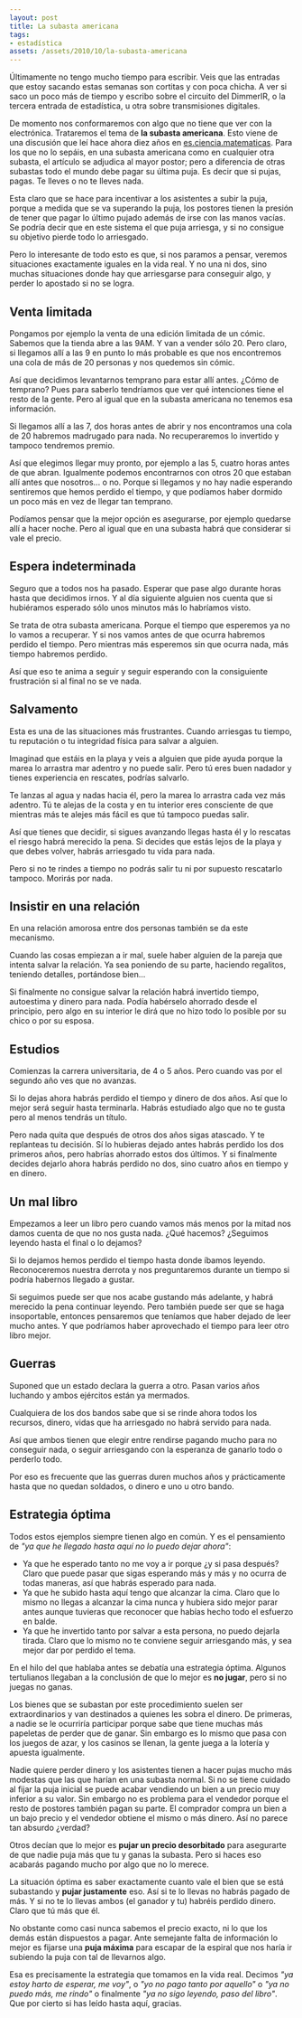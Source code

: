 ```yaml
---
layout: post
title: La subasta americana
tags:
- estadística
assets: /assets/2010/10/la-subasta-americana
---
```


Últimamente no tengo mucho tiempo para escribir. Veis que las entradas que estoy sacando estas semanas son cortitas y con poca chicha. A ver si saco un poco más de tiempo y escribo sobre el circuito del DimmerIR, o la tercera entrada de estadística, u otra sobre transmisiones digitales.

De momento nos conformaremos con algo que no tiene que ver con la electrónica. Trataremos el tema de **la subasta americana**. Esto viene de una discusión que leí hace ahora diez años en [es.ciencia.matematicas](http://groups.google.com/group/es.ciencia.matematicas/browse_thread/thread/df9df97d4d912ea8/1326f65a668ca9ba?#1326f65a668ca9ba). Para los que no lo sepáis, en una subasta americana como en cualquier otra subasta, el artículo se adjudica al mayor postor; pero a diferencia de otras subastas todo el mundo debe pagar su última puja. Es decir que si pujas, pagas. Te lleves o no te lleves nada.

Esta claro que se hace para incentivar a los asistentes a subir la puja, porque a medida que se va superando la puja, los postores tienen la presión de tener que pagar lo último pujado además de irse con las manos vacías. Se podría decir que en este sistema el que puja arriesga, y si no consigue su objetivo pierde todo lo arriesgado.

Pero lo interesante de todo esto es que, si nos paramos a pensar, veremos situaciones exactamente iguales en la vida real. Y no una ni dos, sino muchas situaciones donde hay que arriesgarse para conseguir algo, y perder lo apostado si no se logra.

## Venta limitada

Pongamos por ejemplo la venta de una edición limitada de un cómic. Sabemos que la tienda abre a las 9AM. Y van a vender sólo 20. Pero claro, si llegamos allí a las 9 en punto lo más probable es que nos encontremos una cola de más de 20 personas y nos quedemos sin cómic.

Así que decidimos levantarnos temprano para estar allí antes. ¿Cómo de temprano? Pues para saberlo tendríamos que ver qué intenciones tiene el resto de la gente. Pero al igual que en la subasta americana no tenemos esa información.

Si llegamos allí a las 7, dos horas antes de abrir y nos encontramos una cola de 20 habremos madrugado para nada. No recuperaremos lo invertido y tampoco tendremos premio.

Así que elegimos llegar muy pronto, por ejemplo a las 5, cuatro horas antes de que abran. Igualmente podemos encontrarnos con otros 20 que estaban allí antes que nosotros... o no. Porque si llegamos y no hay nadie esperando sentiremos que hemos perdido el tiempo, y que podíamos haber dormido un poco más en vez de llegar tan temprano.

Podíamos pensar que la mejor opción es asegurarse, por ejemplo quedarse allí a hacer noche. Pero al igual que en una subasta habrá que considerar si vale el precio.

## Espera indeterminada

Seguro que a todos nos ha pasado. Esperar que pase algo durante horas hasta que decidimos irnos. Y al día siguiente alguien nos cuenta que si hubiéramos esperado sólo unos minutos más lo habríamos visto.

Se trata de otra subasta americana. Porque el tiempo que esperemos ya no lo vamos a recuperar. Y si nos vamos antes de que ocurra habremos perdido el tiempo. Pero mientras más esperemos sin que ocurra nada, más tiempo habremos perdido.

Así que eso te anima a seguir y seguir esperando con la consiguiente frustración si al final no se ve nada.

## Salvamento

Esta es una de las situaciones más frustrantes. Cuando arriesgas tu tiempo, tu reputación o tu integridad física para salvar a alguien.

Imaginad que estáis en la playa y veis a alguien que pide ayuda porque la marea lo arrastra mar adentro y no puede salir. Pero tú eres buen nadador y tienes experiencia en rescates, podrías salvarlo.

Te lanzas al agua y nadas hacia él, pero la marea lo arrastra cada vez más adentro. Tú te alejas de la costa y en tu interior eres consciente de que mientras más te alejes más fácil es que tú tampoco puedas salir.

Así que tienes que decidir, si sigues avanzando llegas hasta él y lo rescatas el riesgo habrá merecido la pena. Si decides que estás lejos de la playa y que debes volver, habrás arriesgado tu vida para nada.

Pero si no te rindes a tiempo no podrás salir tu ni por supuesto rescatarlo tampoco. Morirás por nada.

## Insistir en una relación

En una relación amorosa entre dos personas también se da este mecanismo.

Cuando las cosas empiezan a ir mal, suele haber alguien de la pareja que intenta salvar la relación. Ya sea poniendo de su parte, haciendo regalitos, teniendo detalles, portándose bien...

Si finalmente no consigue salvar la relación habrá invertido tiempo, autoestima y dinero para nada. Podía habérselo ahorrado desde el principio, pero algo en su interior le dirá que no hizo todo lo posible por su chico o por su esposa.

## Estudios

Comienzas la carrera universitaria, de 4 o 5 años. Pero cuando vas por el segundo año ves que no avanzas.

Si lo dejas ahora habrás perdido el tiempo y dinero de dos años. Así que lo mejor será seguir hasta terminarla. Habrás estudiado algo que no te gusta pero al menos tendrás un título.

Pero nada quita que después de otros dos años sigas atascado. Y te replanteas tu decisión. Sí lo hubieras dejado antes habrás perdido los dos primeros años, pero habrías ahorrado estos dos últimos. Y si finalmente decides dejarlo ahora habrás perdido no dos, sino cuatro años en tiempo y en dinero.

## Un mal libro

Empezamos a leer un libro pero cuando vamos más menos por la mitad nos damos cuenta de que no nos gusta nada. ¿Qué hacemos? ¿Seguimos leyendo hasta el final o lo dejamos?

Si lo dejamos hemos perdido el tiempo hasta donde íbamos leyendo. Reconoceremos nuestra derrota y nos preguntaremos durante un tiempo si podría habernos llegado a gustar.

Si seguimos puede ser que nos acabe gustando más adelante, y habrá merecido la pena continuar leyendo. Pero también puede ser que se haga insoportable, entonces pensaremos que teníamos que haber dejado de leer mucho antes. Y que podríamos haber aprovechado el tiempo para leer otro libro mejor.

## Guerras

Suponed que un estado declara la guerra a otro. Pasan varios años luchando y ambos ejércitos están ya mermados.

Cualquiera de los dos bandos sabe que si se rinde ahora todos los recursos, dinero, vidas que ha arriesgado no habrá servido para nada.

Así que ambos tienen que elegir entre rendirse pagando mucho para no conseguir nada, o seguir arriesgando con la esperanza de ganarlo todo o perderlo todo.

Por eso es frecuente que las guerras duren muchos años y prácticamente hasta que no quedan soldados, o dinero e uno u otro bando.

## Estrategia óptima

Todos estos ejemplos siempre tienen algo en común. Y es el pensamiento de *"ya que he llegado hasta aquí no lo puedo dejar ahora"*:

- Ya que he esperado tanto no me voy a ir porque ¿y si pasa después? Claro que puede pasar que sigas esperando más y más y no ocurra de todas maneras, así que habrás esperado para nada.
- Ya que he subido hasta aquí tengo que alcanzar la cima. Claro que lo mismo no llegas a alcanzar la cima nunca y hubiera sido mejor parar antes aunque tuvieras que reconocer que habías hecho todo el esfuerzo en balde.
- Ya que he invertido tanto por salvar a esta persona, no puedo dejarla tirada. Claro que lo mismo no te conviene seguir arriesgando más, y sea mejor dar por perdido el tema.

En el hilo del que hablaba antes se debatía una estrategia óptima. Algunos tertulianos llegaban a la conclusión de que lo mejor es **no jugar**, pero si no juegas no ganas.

Los bienes que se subastan por este procedimiento suelen ser extraordinarios y van destinados a quienes les sobra el dinero. De primeras, a nadie se le ocurriría participar porque sabe que tiene muchas más papeletas de perder que de ganar. Sin embargo es lo mismo que pasa con los juegos de azar, y los casinos se llenan, la gente juega a la lotería y apuesta igualmente.

Nadie quiere perder dinero y los asistentes tienen a hacer pujas mucho más modestas que las que harían en una subasta normal. Si no se tiene cuidado al fijar la puja inicial se puede acabar vendiendo un bien a un precio muy inferior a su valor. Sin embargo no es problema para el vendedor porque el resto de postores también pagan su parte. El comprador compra un bien a un bajo precio y el vendedor obtiene el mismo o más dinero. Así no parece tan absurdo ¿verdad?

Otros decían que lo mejor es **pujar un precio desorbitado** para asegurarte de que nadie puja más que tu y ganas la subasta. Pero si haces eso acabarás pagando mucho por algo que no lo merece.

La situación óptima es saber exactamente cuanto vale el bien que se está subastando y **pujar justamente** eso. Así si te lo llevas no habrás pagado de más. Y si no te lo llevas ambos (el ganador y tu) habréis perdido dinero. Claro que tú más que él.

No obstante como casi nunca sabemos el precio exacto, ni lo que los demás están dispuestos a pagar. Ante semejante falta de información lo mejor es fijarse una **puja máxima** para escapar de la espiral que nos haría ir subiendo la puja con tal de llevarnos algo.

Esa es precisamente la estrategia que tomamos en la vida real. Decimos *"ya estoy harto de esperar, me voy"*, o *"yo no pago tanto por aquello"* o *"ya no puedo más, me rindo"* o finalmente *"ya no sigo leyendo, paso del libro"*. Que por cierto si has leído hasta aquí, gracias.

